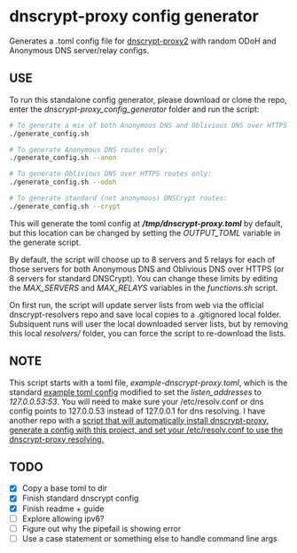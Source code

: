 # dnscrypt-proxy config generator

Generates a .toml config file for [dnscrypt-proxy2](https://github.com/DNSCrypt/dnscrypt-proxy) with random ODoH and Anonymous DNS server/relay configs.

## USE

To run this standalone config generator, please download or clone the repo, enter the *dnscrypt-proxy_config_generator* folder and run the script:

```bash
# To generate a mix of both Anonymous DNS and Oblivious DNS over HTTPS routes:
./generate_config.sh

# To generate Anonymous DNS routes only:
./generate_config.sh --anon

# To generate Oblivious DNS over HTTPS routes only:
./generate_config.sh --odoh

# To generate standard (not anonymous) DNSCrypt routes:
./generate_config.sh --crypt
```

This will generate the toml config at ***/tmp/dnscrypt-proxy.toml*** by default, but this location can be changed by setting the *OUTPUT_TOML* variable in the generate script.

By default, the script will choose up to 8 servers and 5 relays for each of those servers for both Anonymous DNS and Oblivious DNS over HTTPS (or 8 servers for standard DNSCrypt). You can change these limits by editing the *MAX_SERVERS* and *MAX_RELAYS* variables in the *functions.sh* script. 

On first run, the script will update server lists from web via the official dnscrypt-resolvers repo and save local copies to a .gitignored local folder. Subsiquent runs will user the local downloaded server lists, but by removing this local *resolvers/* folder, you can force the script to re-download the lists.

## NOTE

This script starts with a toml file, *example-dnscrypt-proxy.toml*, which is the standard [example toml config](https://github.com/DNSCrypt/dnscrypt-proxy/blob/master/dnscrypt-proxy/example-dnscrypt-proxy.toml) modified to set the *listen_addresses* to *127.0.0.53:53*. You will need to make sure your /etc/resolv.conf or dns config points to 127.0.0.53 instead of 127.0.0.1 for dns resolving. I have another repo with a [script that will automatically install dnscrypt-proxy, generate a config with this project, and set your /etc/resolv.conf to use the dnscrypt-proxy resolving.](https://github.com/possiblynaught/install_anonymous_dnscrypt-proxy)

## TODO

- [x] Copy a base toml to dir
- [x] Finish standard dnscrypt config
- [x] Finish readme + guide
- [ ] Explore allowing ipv6?
- [ ] Figure out why the pipefail is showing error
- [ ] Use a case statement or something else to handle command line args
